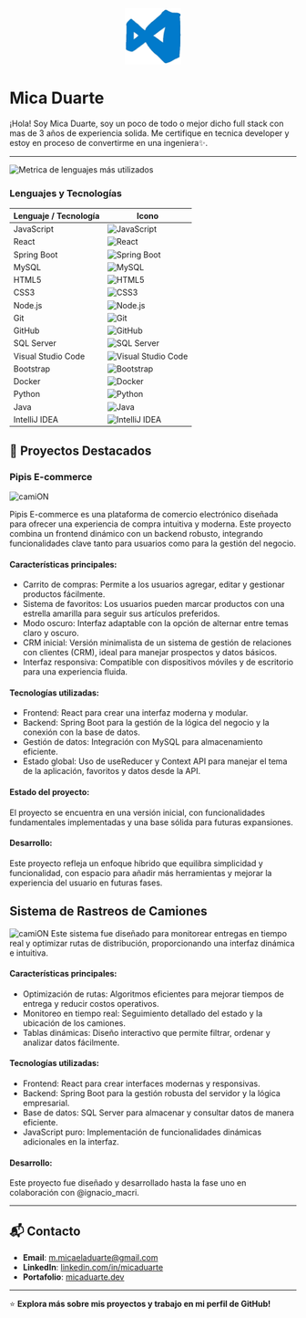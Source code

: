 


<div align="center">
  <img src="assets/212257465-7ce8d493-cac5-494e-982a-5a9deb852c4b.gif" alt="Descripción del GIF" width="100" />
</div>

# Mica Duarte

¡Hola! Soy Mica Duarte, soy un poco de todo o mejor dicho full stack con mas de 3 años de experiencia solida. Me certifique en tecnica developer y estoy en proceso de convertirme en una ingeniera✨.

---

![Metrica de lenguajes más utilizados](https://github-readme-stats.vercel.app/api/top-langs/?username=MicaDuarte&layout=compact&theme=radical)


### Lenguajes y Tecnologías

| Lenguaje / Tecnología | Icono |
|------------------------|-------|
| JavaScript | <img src="https://cdn.jsdelivr.net/gh/devicons/devicon/icons/javascript/javascript-original.svg" alt="JavaScript" width="40" height="40"/> |
| React | <img src="https://cdn.jsdelivr.net/gh/devicons/devicon/icons/react/react-original.svg" alt="React" width="40" height="40"/> |
| Spring Boot | <img src="https://cdn.jsdelivr.net/gh/devicons/devicon/icons/spring/spring-original.svg" alt="Spring Boot" width="40" height="40"/> |
| MySQL | <img src="https://cdn.jsdelivr.net/gh/devicons/devicon/icons/mysql/mysql-original.svg" alt="MySQL" width="40" height="40"/> |
| HTML5 | <img src="https://cdn.jsdelivr.net/gh/devicons/devicon/icons/html5/html5-original.svg" alt="HTML5" width="40" height="40"/> |
| CSS3 | <img src="https://cdn.jsdelivr.net/gh/devicons/devicon/icons/css3/css3-original.svg" alt="CSS3" width="40" height="40"/> |
| Node.js | <img src="https://cdn.jsdelivr.net/gh/devicons/devicon/icons/nodejs/nodejs-original.svg" alt="Node.js" width="40" height="40"/> |
| Git | <img src="https://cdn.jsdelivr.net/gh/devicons/devicon/icons/git/git-original.svg" alt="Git" width="40" height="40"/> |
| GitHub | <img src="https://cdn.jsdelivr.net/gh/devicons/devicon/icons/github/github-original.svg" alt="GitHub" width="40" height="40"/> |
| SQL Server | <img src="https://cdn.jsdelivr.net/gh/devicons/devicon/icons/microsoftsqlserver/microsoftsqlserver-plain.svg" alt="SQL Server" width="40" height="40"/> |
| Visual Studio Code | <img src="https://cdn.jsdelivr.net/gh/devicons/devicon/icons/vscode/vscode-original.svg" alt="Visual Studio Code" width="40" height="40"/> |
| Bootstrap | <img src="https://cdn.jsdelivr.net/gh/devicons/devicon/icons/bootstrap/bootstrap-original.svg" alt="Bootstrap" width="40" height="40"/> |
| Docker | <img src="https://cdn.jsdelivr.net/gh/devicons/devicon/icons/docker/docker-original.svg" alt="Docker" width="40" height="40"/> |
| Python | <img src="https://cdn.jsdelivr.net/gh/devicons/devicon/icons/python/python-original.svg" alt="Python" width="40" height="40"/> |
| Java | <img src="https://cdn.jsdelivr.net/gh/devicons/devicon/icons/java/java-original.svg" alt="Java" width="40" height="40"/> |
| IntelliJ IDEA | <img src="https://cdn.jsdelivr.net/gh/devicons/devicon/icons/intellij/intellij-original.svg" alt="IntelliJ IDEA" width="40" height="40"/> |




## 🌟 Proyectos Destacados

### Pipis E-commerce
![camiON](assets/camion.png)

Pipis E-commerce es una plataforma de comercio electrónico diseñada para ofrecer una experiencia de compra intuitiva y moderna. Este proyecto combina un frontend dinámico con un backend robusto, integrando funcionalidades clave tanto para usuarios como para la gestión del negocio.

#### Características principales:
- Carrito de compras: Permite a los usuarios agregar, editar y gestionar productos fácilmente.
- Sistema de favoritos: Los usuarios pueden marcar productos con una estrella amarilla para seguir sus artículos preferidos.
- Modo oscuro: Interfaz adaptable con la opción de alternar entre temas claro y oscuro.
- CRM inicial: Versión minimalista de un sistema de gestión de relaciones con clientes (CRM), ideal para manejar prospectos y datos básicos.
- Interfaz responsiva: Compatible con dispositivos móviles y de escritorio para una experiencia fluida.
#### Tecnologías utilizadas:
- Frontend: React para crear una interfaz moderna y modular.
- Backend: Spring Boot para la gestión de la lógica del negocio y la conexión con la base de datos.
- Gestión de datos: Integración con MySQL para almacenamiento eficiente.
- Estado global: Uso de useReducer y Context API para manejar el tema de la aplicación, favoritos y datos desde la API.
#### Estado del proyecto:
El proyecto se encuentra en una versión inicial, con funcionalidades fundamentales implementadas y una base sólida para futuras expansiones.

#### Desarrollo:
Este proyecto refleja un enfoque híbrido que equilibra simplicidad y funcionalidad, con espacio para añadir más herramientas y mejorar la experiencia del usuario en futuras fases.



## Sistema de Rastreos de Camiones
![camiON](assets/camion.png)
Este sistema fue diseñado para monitorear entregas en tiempo real y optimizar rutas de distribución, proporcionando una interfaz dinámica e intuitiva.

#### Características principales:
- Optimización de rutas: Algoritmos eficientes para mejorar tiempos de entrega y reducir costos operativos.
- Monitoreo en tiempo real: Seguimiento detallado del estado y la ubicación de los camiones.
- Tablas dinámicas: Diseño interactivo que permite filtrar, ordenar y analizar datos fácilmente.
#### Tecnologías utilizadas:
- Frontend: React para crear interfaces modernas y responsivas.
- Backend: Spring Boot para la gestión robusta del servidor y la lógica empresarial.
- Base de datos: SQL Server para almacenar y consultar datos de manera eficiente.
- JavaScript puro: Implementación de funcionalidades dinámicas adicionales en la interfaz.
#### Desarrollo:
Este proyecto fue diseñado y desarrollado hasta la fase uno en colaboración con @ignacio_macri.

---

## 📬 Contacto

- **Email**: [m.micaeladuarte@gmail.com](mailto:m.micaeladuarte@gmail.com)
- **LinkedIn**: [linkedin.com/in/micaduarte](https://www.linkedin.com/in/micaela-duarte-a351492ab/)
- **Portafolio**: [micaduarte.dev](https://micaduarte.dev)

---

⭐️ **Explora más sobre mis proyectos y trabajo en mi perfil de GitHub!**
